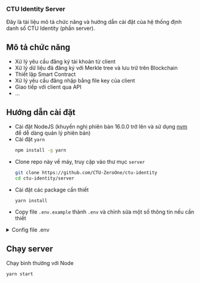 <!--
 Copyright (C) 2022 Le Van Dat

 This file is part of CTU-Identity.

 CTU-Identity is free software: you can redistribute it and/or modify
 it under the terms of the GNU General Public License as published by
 the Free Software Foundation, either version 3 of the License, or
 (at your option) any later version.

 CTU-Identity is distributed in the hope that it will be useful,
 but WITHOUT ANY WARRANTY; without even the implied warranty of
 MERCHANTABILITY or FITNESS FOR A PARTICULAR PURPOSE.  See the
 GNU General Public License for more details.

 You should have received a copy of the GNU General Public License
 along with CTU-Identity.  If not, see <http://www.gnu.org/licenses/>.
-->

### CTU Identity Server

Đây là tài liệu mô tả chức năng và hướng dẫn cài đặt của hệ thống định danh số CTU Identity (phần server).

## Mô tả chức năng

-   Xử lý yêu cầu đăng ký tài khoản từ client
-   Xử lý dữ liệu đã đăng ký với Merkle tree và lưu trữ trên Blockchain
-   Thiết lập Smart Contract
-   Xử lý yêu cầu đăng nhập bằng file key của client
-   Giao tiếp với client qua API
-   ...

## Hướng dẫn cài đặt

-   Cài đặt NodeJS (khuyến nghị phiên bản 16.0.0 trở lên và sử dụng [nvm](https://github.com/nvm-sh/nvm) để dễ dàng quản lý phiên bản)
-   Cài đặt `yarn`
    ```bash
    npm install -g yarn
    ```
-   Clone repo này về máy, truy cập vào thư mục `server`
    ```bash
    git clone https://github.com/CTU-ZeroOne/ctu-identity
    cd ctu-identity/server
    ```
-   Cài đặt các package cần thiết
    ```bash
    yarn install
    ```
-   Copy file `.env.example` thành `.env` và chỉnh sửa một số thông tin nếu cần thiết
<details>
    <summary>Config file .env</summary>
    <li>SERVER_PORT: PORT của server (mặc định 3000)</li>
</details>

## Chạy server

Chạy bình thường với Node

```bash
yarn start
```
